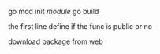 go mod init _module_
go build

the first line define if the func is public or no

download package from web
